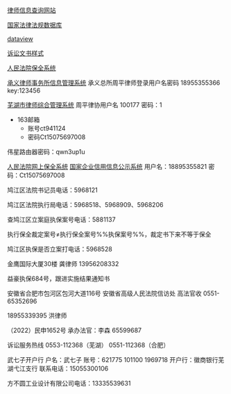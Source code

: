 [律师信息查询网站](https://credit.acla.org.cn/)

[国家法律法规数据库](https://flk.npc.gov.cn/)

[dataview](https://zhuanlan.zhihu.com/p/373623264)

[诉讼文书样式](https://www.court.gov.cn/susongyangshi-80.html)

[人民法院保全系统](https://baoquan.court.gov.cn/#/home/index)

[承义律师事务所信息管理系统](http://36.7.115.54:8070/cylssws/login)
承义总所周平律师登录用户名密码
18955355366  key:123456

[芜湖市律师综合管理系统](http://60.167.58.41:1983/lsxt/login)
周平律协用户名 100177 密码：1

- 163邮箱
	- 账号ct941124
	- 密码Ct15075697008

伟星路由器密码：qwn3up1u

[人民法院网上保全系统](https://baoquan.court.gov.cn/#/home/index)
[国家企业信用信息公示系统](http://www.gsxt.gov.cn/socialuser-use-login.html?aaa=)
用户名：18895355821 密码：Ct15075697008

鸠江区法院书记员电话：5968121

鸠江区法院执行局电话：5968518、5968909、5968206

查鸠江区立案庭执保案号电话：5881137

执行保全裁定案号≠执行保全案号%%执保案号%%，裁定书下来不等于保全

鸠江区执保是否立案打电话：5968528 

金鹰国际大厦30楼 龚律师 13956208332

益豪执保684号，跟进实施结果通知书

安徽省合肥市包河区包河大道116号 安徽省高级人民法院信访处 高法官收 0551-65352696

18955339395 洪律师

（2022）民申1652号 承办法官：李森 65599687 

诉讼服务热线 0553-112368（芜湖） 0551-112368（合肥）

武七子开户行
户名：武七子
账号：621775 101100 1969718
开户行：徽商银行芜湖弋江支行
联系电话：15055300106

方不圆工业设计有限公司电话：13335539631